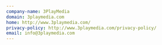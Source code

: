 ```yaml
---
company-name: 3PlayMedia
domain: 3playmedia.com
home: http://www.3playmedia.com/
privacy-policy: http://www.3playmedia.com/privacy-policy/
email: info@3playmedia.com
---
```





